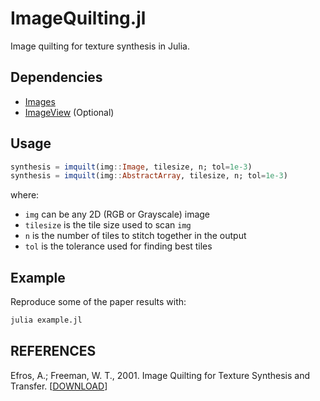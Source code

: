 ImageQuilting.jl
================

Image quilting for texture synthesis in Julia.

Dependencies
------------

* [Images](https://github.com/timholy/Images.jl)
* [ImageView](https://github.com/timholy/ImageView.jl) (Optional)

Usage
-----

```julia
synthesis = imquilt(img::Image, tilesize, n; tol=1e-3)
synthesis = imquilt(img::AbstractArray, tilesize, n; tol=1e-3)
```

where:

* `img` can be any 2D (RGB or Grayscale) image
* `tilesize` is the tile size used to scan `img`
* `n` is the number of tiles to stitch together in the output
* `tol` is the tolerance used for finding best tiles

Example
-------

Reproduce some of the paper results with:

```bash
julia example.jl
```

REFERENCES
----------

Efros, A.; Freeman, W. T., 2001. Image Quilting for Texture Synthesis and Transfer. [[DOWNLOAD](http://graphics.cs.cmu.edu/people/efros/research/quilting.html)]
